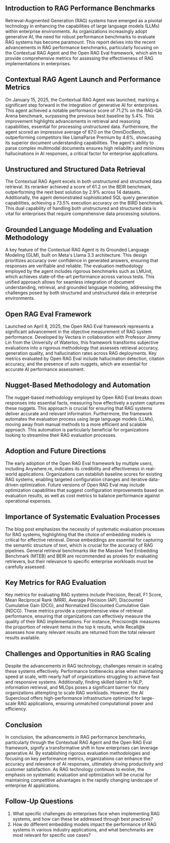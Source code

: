 ## Introduction to RAG Performance Benchmarks
Retrieval-Augmented Generation (RAG) systems have emerged as a pivotal technology in enhancing the capabilities of large language models (LLMs) within enterprise environments. As organizations increasingly adopt generative AI, the need for robust performance benchmarks to evaluate RAG systems has become paramount. This report delves into the recent advancements in RAG performance benchmarks, particularly focusing on the Contextual RAG Agent and the Open RAG Eval framework, which aim to provide comprehensive metrics for assessing the effectiveness of RAG implementations in enterprises.

## Contextual RAG Agent Launch and Performance Metrics
On January 15, 2025, the Contextual RAG Agent was launched, marking a significant step forward in the integration of generative AI for enterprises. This agent achieved a notable performance score of 71.2% on the RAG-QA Arena benchmark, surpassing the previous best baseline by 5.4%. This improvement highlights advancements in retrieval and reasoning capabilities, essential for processing unstructured data. Furthermore, the agent scored an impressive average of 87.0 on the OmniDocBench, outperforming competitors like LlamaParse Premium by 4.6%, showcasing its superior document understanding capabilities. The agent's ability to parse complex multimodal documents ensures high reliability and minimizes hallucinations in AI responses, a critical factor for enterprise applications.

## Unstructured and Structured Data Retrieval
The Contextual RAG Agent excels in both unstructured and structured data retrieval. Its reranker achieved a score of 61.2 on the BEIR benchmark, outperforming the next best solution by 2.9% across 14 datasets. Additionally, the agent demonstrated sophisticated SQL query generation capabilities, achieving a 73.5% execution accuracy on the BIRD benchmark. This dual capability of handling both unstructured and structured data is vital for enterprises that require comprehensive data processing solutions.

## Grounded Language Modeling and Evaluation Methodology
A key feature of the Contextual RAG Agent is its Grounded Language Modeling (GLM), built on Meta's Llama 3.3 architecture. This design prioritizes accuracy over confidence in generated answers, ensuring that responses are verifiable and reliable. The evaluation methodology employed by the agent includes rigorous benchmarks such as LMUnit, which achieves state-of-the-art performance across various tests. This unified approach allows for seamless integration of document understanding, retrieval, and grounded language modeling, addressing the challenges posed by both structured and unstructured data in enterprise environments.

## Open RAG Eval Framework
Launched on April 8, 2025, the Open RAG Eval framework represents a significant advancement in the objective measurement of RAG system performance. Developed by Vectara in collaboration with Professor Jimmy Lin from the University of Waterloo, this framework transforms subjective evaluations into a rigorous methodology that assesses retrieval accuracy, generation quality, and hallucination rates across RAG deployments. Key metrics evaluated by Open RAG Eval include hallucination detection, citation accuracy, and the presence of auto nuggets, which are essential for accurate AI performance assessment.

## Nugget-Based Methodology and Automation
The nugget-based methodology employed by Open RAG Eval breaks down responses into essential facts, measuring how effectively a system captures these nuggets. This approach is crucial for ensuring that RAG systems deliver accurate and relevant information. Furthermore, the framework automates the evaluation process using large language models (LLMs), moving away from manual methods to a more efficient and scalable approach. This automation is particularly beneficial for organizations looking to streamline their RAG evaluation processes.

## Adoption and Future Directions
The early adoption of the Open RAG Eval framework by multiple users, including Anywhere.re, indicates its credibility and effectiveness in real-world applications. Organizations can establish baseline scores for existing RAG systems, enabling targeted configuration changes and iterative data-driven optimization. Future versions of Open RAG Eval may include optimization capabilities that suggest configuration improvements based on evaluation results, as well as cost metrics to balance performance against operational expenses.

## Importance of Systematic Evaluation Processes
The blog post emphasizes the necessity of systematic evaluation processes for RAG systems, highlighting that the choice of embedding models is critical for effective retrieval. Dense embeddings are essential for capturing the semantic structure of text, which is crucial for the accuracy of RAG pipelines. General retrieval benchmarks like the Massive Text Embedding Benchmark (MTEB) and BEIR are recommended as proxies for evaluating retrievers, but their relevance to specific enterprise workloads must be carefully assessed.

## Key Metrics for RAG Evaluation
Key metrics for evaluating RAG systems include Precision, Recall, F1 Score, Mean Reciprocal Rank (MRR), Average Precision (AP), Discounted Cumulative Gain (DCG), and Normalized Discounted Cumulative Gain (NDCG). These metrics provide a comprehensive view of retrieval performance, ensuring that organizations can effectively measure the quality of their RAG implementations. For instance, Precision@k measures the proportion of relevant items in the top k results, while Recall@k assesses how many relevant results are returned from the total relevant results available.

## Challenges and Opportunities in RAG Scaling
Despite the advancements in RAG technology, challenges remain in scaling these systems effectively. Performance bottlenecks arise when maintaining speed at scale, with nearly half of organizations struggling to achieve fast and responsive systems. Additionally, finding skilled talent in NLP, information retrieval, and MLOps poses a significant barrier for many organizations attempting to scale RAG workloads. However, the AI Supercloud offers high-performance infrastructure optimized for large-scale RAG applications, ensuring unmatched computational power and efficiency.

## Conclusion
In conclusion, the advancements in RAG performance benchmarks, particularly through the Contextual RAG Agent and the Open RAG Eval framework, signify a transformative shift in how enterprises can leverage generative AI. By establishing rigorous evaluation methodologies and focusing on key performance metrics, organizations can enhance the accuracy and relevance of AI responses, ultimately driving productivity and customer satisfaction. As RAG technology continues to evolve, the emphasis on systematic evaluation and optimization will be crucial for maintaining competitive advantages in the rapidly changing landscape of enterprise AI applications.

## Follow-Up Questions
1. What specific challenges do enterprises face when implementing RAG systems, and how can these be addressed through best practices?
2. How do different embedding models impact the performance of RAG systems in various industry applications, and what benchmarks are most relevant for specific use cases?